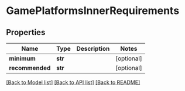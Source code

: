 # GamePlatformsInnerRequirements


## Properties
Name | Type | Description | Notes
------------ | ------------- | ------------- | -------------
**minimum** | **str** |  | [optional] 
**recommended** | **str** |  | [optional] 

[[Back to Model list]](../README.md#documentation-for-models) [[Back to API list]](../README.md#documentation-for-api-endpoints) [[Back to README]](../README.md)


